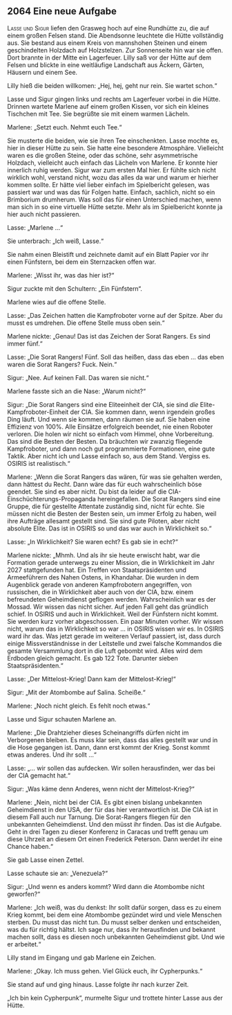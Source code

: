 ## **2064** Eine neue Aufgabe

<span style="font-variant:small-caps;">Lasse und Sigur</span> liefen den Grasweg hoch auf eine Rundhütte zu, die auf einem großen Felsen stand.
Die Abendsonne leuchtete die Hütte vollständig aus.
Sie bestand aus einem Kreis von mannshohen Steinen und einem geschindelten Holzdach auf Holzstelzen.
Zur Sonnenseite hin war sie offen.
Dort brannte in der Mitte ein Lagerfeuer.
Lilly saß vor der Hütte auf dem Felsen und blickte in eine weitläufige Landschaft aus Äckern, Gärten, Häusern und einem See.

Lilly hieß die beiden willkomen: „Hej, hej, geht nur rein.
Sie wartet schon.“

Lasse und Sigur gingen links und rechts am Lagerfeuer vorbei in die Hütte.
Drinnen wartete Marlene auf einem großen Kissen, vor sich ein kleines Tischchen mit Tee.
Sie begrüßte sie mit einem warmen Lächeln.

Marlene: „Setzt euch.
Nehmt euch Tee.“

Sie musterte die beiden, wie sie ihren Tee einschenkten.
Lasse mochte es, hier in dieser Hütte zu sein.
Sie hatte eine besondere Atmosphäre.
Vielleicht waren es die großen Steine, oder das schöne, sehr asymmetrische Holzdach, vielleicht auch einfach das Lächeln von Marlene.
Er konnte hier innerlich ruhig werden.
Sigur war zum ersten Mal hier.
Er fühlte sich nicht wirklich wohl, verstand nicht, wozu das alles da war und warum er hierher kommen sollte.
Er hätte viel lieber einfach im Spielbericht gelesen, was passiert war und was das für Folgen hatte.
Einfach, sachlich, nicht so ein Brimborium drumherum.
Was soll das für einen Unterschied machen, wenn man sich in so eine virtuelle Hütte setzte.
Mehr als im Spielbericht konnte ja hier auch nicht passieren.

Lasse: „Marlene …“

Sie unterbrach: „Ich weiß, Lasse.“

Sie nahm einen Bleistift und zeichnete damit auf ein Blatt Papier vor ihr einen Fünfstern, bei dem ein Sternzacken offen war.

Marlene: „Wisst ihr, was das hier ist?“

Sigur zuckte mit den Schultern: „Ein Fünfstern“.

Marlene wies auf die offene Stelle.

Lasse: „Das Zeichen hatten die Kampfroboter vorne auf der Spitze.
Aber du musst es umdrehen.
Die offene Stelle muss oben sein.“

Marlene nickte: „Genau! Das ist das Zeichen der Sorat Rangers.
Es sind immer fünf.“

Lasse: „Die Sorat Rangers!
Fünf.
Soll das heißen, dass das eben … das eben waren die Sorat Rangers? Fuck.
Nein.“

Sigur: „Nee.
Auf keinen Fall.
Das waren sie nicht.“

Marlene fasste sich an die Nase: „Warum nicht?“

Sigur: „Die Sorat Rangers sind eine Eliteeinheit der CIA, sie sind _die_ Elite-Kampfroboter-Einheit der CIA.
Sie kommen dann, wenn irgendein großes Ding läuft.
Und wenn sie kommen, dann räumen sie auf.
Sie haben eine Effizienz von 100%.
Alle Einsätze erfolgreich beendet, nie einen Roboter verloren.
Die holen wir nicht so einfach vom Himmel, ohne Vorbereitung.
Das sind die Besten der Besten.
Da bräuchten wir zwanzig fliegende Kampfroboter, und dann noch gut programmierte Formationen, eine gute Taktik.
Aber nicht ich und Lasse einfach so, aus dem Stand.
Vergiss es.
OSIRIS ist realistisch.“

Marlene: „Wenn die Sorat Rangers das wären, für was sie gehalten werden, dann hättest du Recht.
Dann wäre das für euch wahrscheinlich böse geendet.
Sie sind es aber nicht.
Du bist da leider auf die CIA-Einschüchterungs-Propaganda hereingefallen.
Die Sorat Rangers sind eine Gruppe, die für gestellte Attentate zuständig sind, nicht für echte.
Sie müssen nicht die Besten der Besten sein, um immer Erfolg zu haben, weil ihre Aufträge allesamt gestellt sind.
Sie sind gute Piloten, aber nicht absolute Elite.
Das ist in OSIRIS so und das war auch in Wirklichkeit so.“

Lasse: „In Wirklichkeit? Sie waren echt? Es gab sie in echt?“

Marlene nickte: „Mhmh.
Und als ihr sie heute erwischt habt, war die Formation gerade unterwegs zu einer Mission, die in Wirklichkeit im Jahr 2027 stattgefunden hat.
Ein Treffen von Staatspräsidenten und Armeeführern des Nahen Ostens, in Khandahar.
Die wurden in dem Augenblick gerade von anderen Kampfrobotern angegriffen, von russischen, die in Wirklichkeit aber auch von der CIA, bzw.
einem befreundeten Geheimdienst geflogen werden.
Wahrscheinlich war es der Mossad.
Wir wissen das nicht sicher.
Auf jeden Fall geht das gründlich schief.
In OSIRIS und auch in Wirklichkeit.
Weil der Fünfstern nicht kommt.
Sie werden kurz vorher abgeschossen.
Ein paar Minuten vorher.
Wir wissen nicht, warum das in Wirklichkeit so war … in OSIRIS wissen wir es.
In OSIRIS ward ihr das.
Was jetzt gerade im weiteren Verlauf passiert, ist, dass durch einige Missverständnisse in der Leitstelle und zwei falsche Kommandos die gesamte Versammlung dort in die Luft gebombt wird.
Alles wird dem Erdboden gleich gemacht.
Es gab 122 Tote.
Darunter sieben Staatspräsidenten.“

Lasse: „Der Mittelost-Krieg! Dann kam der Mittelost-Krieg!“

Sigur: „Mit der Atombombe auf Salina.
Scheiße.“

Marlene: „Noch nicht gleich.
Es fehlt noch etwas.“

Lasse und Sigur schauten Marlene an.

Marlene: „Die Drahtzieher dieses Scheinangriffs dürfen nicht im Verborgenen bleiben.
Es muss klar sein, dass das alles gestellt war und in die Hose gegangen ist.
Dann, dann erst kommt der Krieg.
Sonst kommt etwas anderes.
Und ihr sollt …“

Lasse: „… wir sollen das aufdecken.
Wir sollen herausfinden, wer das bei der CIA gemacht hat.“

Sigur: „Was käme denn Anderes, wenn nicht der Mittelost-Krieg?“

Marlene: „Nein, nicht bei der CIA.
Es gibt einen bislang unbekannten Geheimdienst in den USA, der für das hier verantwortlich ist.
Die CIA ist in diesem Fall auch nur Tarnung.
Die Sorat-Rangers fliegen für den unbekannten Geheimdienst.
Und den müsst ihr finden.
Das ist die Aufgabe.
Geht in drei Tagen zu dieser Konferenz in Caracas und trefft genau um diese Uhrzeit an diesem Ort einen Frederick Peterson.
Dann werdet ihr eine Chance haben.“

Sie gab Lasse einen Zettel.

Lasse schaute sie an: „Venezuela?“

Sigur: „Und wenn es anders kommt? Wird dann die Atombombe nicht geworfen?“

Marlene: „Ich weiß, was du denkst:
Ihr sollt dafür sorgen, dass es zu einem Krieg kommt, bei dem eine Atombombe gezündet wird und viele Menschen sterben.
Du musst das nicht tun.
Du musst selber denken und entscheiden, was du für richtig hältst.
Ich sage nur, dass ihr herausfinden und bekannt machen sollt, dass es diesen noch unbekannten Geheimdienst gibt.
Und wie er arbeitet.“

Lilly stand im Eingang und gab Marlene ein Zeichen.

Marlene: „Okay.
Ich muss gehen.
Viel Glück euch, ihr Cypherpunks.“

Sie stand auf und ging hinaus.
Lasse folgte ihr nach kurzer Zeit.

„Ich bin kein Cypherpunk“, murmelte Sigur und trottete hinter Lasse aus der Hütte.

